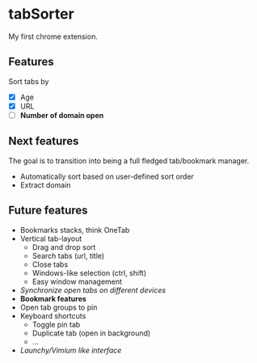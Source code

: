 # tabSorter

My first chrome extension.

## Features

Sort tabs by

- [x] Age
- [x] URL
- [ ] **Number of domain open**

## Next features

The goal is to transition into being a full fledged tab/bookmark manager.

- Automatically sort based on user-defined sort order
- Extract domain

## Future features

- Bookmarks stacks, think OneTab
- Vertical tab-layout
  - Drag and drop sort
  - Search tabs (url, title)
  - Close tabs
  - Windows-like selection (ctrl, shift)
  - Easy window management
- _Synchronize open tabs on different devices_
- __Bookmark features__
- Open tab groups to pin
- Keyboard shortcuts
  - Toggle pin tab
  - Duplicate tab (open in background)
  - ...
- _Launchy/Vimium like interface_





